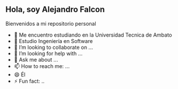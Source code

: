 ## Hola, soy Alejandro Falcon

Bienvenidos a mi repositorio personal

- 🔭 Me encuentro estudiando en la Universidad Tecnica de Ambato
- 🌱 Estudio Ingeniería en Software
- 👯 I’m looking to collaborate on ...
- 🤔 I’m looking for help with ...
- 💬 Ask me about ...
- 📫 How to reach me: ...
- 😄 Él
- ⚡ Fun fact: ..
